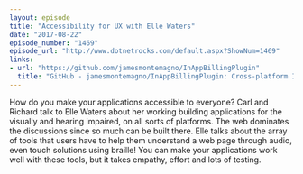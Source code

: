 ```yaml
---
layout: episode
title: "Accessibility for UX with Elle Waters"
date: "2017-08-22"
episode_number: "1469"
episode_url: "http://www.dotnetrocks.com/default.aspx?ShowNum=1469"
links:
- url: "https://github.com/jamesmontemagno/InAppBillingPlugin"
  title: "GitHub - jamesmontemagno/InAppBillingPlugin: Cross-platform In App Billing Plugin for Xamarin"
---
```


How do you make your applications accessible to everyone? Carl and Richard talk to Elle Waters about her working building applications for the visually and hearing impaired, on all sorts of platforms. The web dominates the discussions since so much can be built there. Elle talks about the array of tools that users have to help them understand a web page through audio, even touch solutions using braille! You can make your applications work well with these tools, but it takes empathy, effort and lots of testing.
